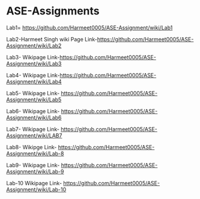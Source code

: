 # ASE-Assignments
Lab1= https://github.com/Harmeet0005/ASE-Assignment/wiki/Lab1

Lab2-Harmeet Singh  wiki Page Link-https://github.com/Harmeet0005/ASE-Assignment/wiki/Lab2


Lab3- Wikipage Link-https://github.com/Harmeet0005/ASE-Assignment/wiki/Lab3

Lab4- Wikipage Link-https://github.com/Harmeet0005/ASE-Assignment/wiki/Lab4

Lab5- Wikipage Link- https://github.com/Harmeet0005/ASE-Assignment/wiki/Lab5

Lab6- Wikipage Link- https://github.com/Harmeet0005/ASE-Assignment/wiki/Lab6

Lab7- Wikipage Link- https://github.com/Harmeet0005/ASE-Assignment/wiki/LAB7

Lab8- Wikipge Link- https://github.com/Harmeet0005/ASE-Assignment/wiki/Lab-8

Lab9- Wikipage Link- https://github.com/Harmeet0005/ASE-Assignment/wiki/Lab-9

Lab-10 Wikipage Link- https://github.com/Harmeet0005/ASE-Assignment/wiki/Lab-10

